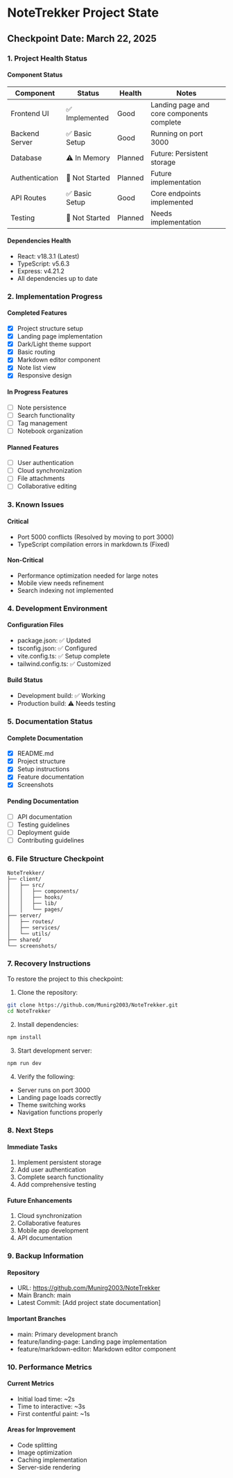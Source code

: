 # NoteTrekker Project State

## Checkpoint Date: March 22, 2025

### 1. Project Health Status

#### Component Status
| Component | Status | Health | Notes |
|-----------|--------|---------|-------|
| Frontend UI | ✅ Implemented | Good | Landing page and core components complete |
| Backend Server | ✅ Basic Setup | Good | Running on port 3000 |
| Database | ⚠️ In Memory | Planned | Future: Persistent storage |
| Authentication | 🚫 Not Started | Planned | Future implementation |
| API Routes | ✅ Basic Setup | Good | Core endpoints implemented |
| Testing | 🚫 Not Started | Planned | Needs implementation |

#### Dependencies Health
- React: v18.3.1 (Latest)
- TypeScript: v5.6.3
- Express: v4.21.2
- All dependencies up to date

### 2. Implementation Progress

#### Completed Features
- [x] Project structure setup
- [x] Landing page implementation
- [x] Dark/Light theme support
- [x] Basic routing
- [x] Markdown editor component
- [x] Note list view
- [x] Responsive design

#### In Progress Features
- [ ] Note persistence
- [ ] Search functionality
- [ ] Tag management
- [ ] Notebook organization

#### Planned Features
- [ ] User authentication
- [ ] Cloud synchronization
- [ ] File attachments
- [ ] Collaborative editing

### 3. Known Issues

#### Critical
- Port 5000 conflicts (Resolved by moving to port 3000)
- TypeScript compilation errors in markdown.ts (Fixed)

#### Non-Critical
- Performance optimization needed for large notes
- Mobile view needs refinement
- Search indexing not implemented

### 4. Development Environment

#### Configuration Files
- package.json: ✅ Updated
- tsconfig.json: ✅ Configured
- vite.config.ts: ✅ Setup complete
- tailwind.config.ts: ✅ Customized

#### Build Status
- Development build: ✅ Working
- Production build: ⚠️ Needs testing

### 5. Documentation Status

#### Complete Documentation
- [x] README.md
- [x] Project structure
- [x] Setup instructions
- [x] Feature documentation
- [x] Screenshots

#### Pending Documentation
- [ ] API documentation
- [ ] Testing guidelines
- [ ] Deployment guide
- [ ] Contributing guidelines

### 6. File Structure Checkpoint

```
NoteTrekker/
├── client/
│   ├── src/
│   │   ├── components/
│   │   ├── hooks/
│   │   ├── lib/
│   │   └── pages/
├── server/
│   ├── routes/
│   ├── services/
│   └── utils/
├── shared/
└── screenshots/
```

### 7. Recovery Instructions

To restore the project to this checkpoint:

1. Clone the repository:
```bash
git clone https://github.com/Munirg2003/NoteTrekker.git
cd NoteTrekker
```

2. Install dependencies:
```bash
npm install
```

3. Start development server:
```bash
npm run dev
```

4. Verify the following:
- Server runs on port 3000
- Landing page loads correctly
- Theme switching works
- Navigation functions properly

### 8. Next Steps

#### Immediate Tasks
1. Implement persistent storage
2. Add user authentication
3. Complete search functionality
4. Add comprehensive testing

#### Future Enhancements
1. Cloud synchronization
2. Collaborative features
3. Mobile app development
4. API documentation

### 9. Backup Information

#### Repository
- URL: https://github.com/Munirg2003/NoteTrekker
- Main Branch: main
- Latest Commit: [Add project state documentation]

#### Important Branches
- main: Primary development branch
- feature/landing-page: Landing page implementation
- feature/markdown-editor: Markdown editor component

### 10. Performance Metrics

#### Current Metrics
- Initial load time: ~2s
- Time to interactive: ~3s
- First contentful paint: ~1s

#### Areas for Improvement
- Code splitting
- Image optimization
- Caching implementation
- Server-side rendering
